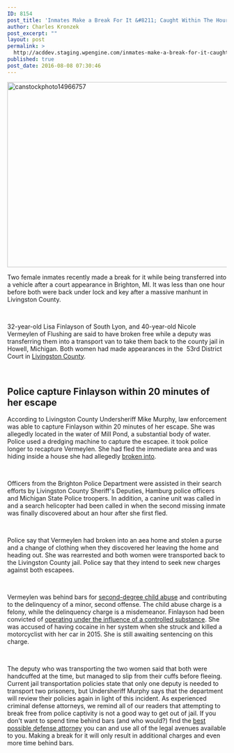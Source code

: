 ```yaml
---
ID: 8154
post_title: 'Inmates Make a Break For It &#8211; Caught Within The Hour'
author: Charles Kronzek
post_excerpt: ""
layout: post
permalink: >
  http://acddev.staging.wpengine.com/inmates-make-a-break-for-it-caught-within-the-hour.html
published: true
post_date: 2016-08-08 07:30:46
---
```

<span style="font-weight: 400;"><a href="http://acddev.staging.wpengine.com/wp-content/uploads/2016/08/canstockphoto14966757.jpg"><img class="alignnone size-large wp-image-8155" src="http://acddev.staging.wpengine.com/wp-content/uploads/2016/08/canstockphoto14966757-1024x678.jpg" alt="canstockphoto14966757" width="640" height="424" /></a></span>

<span style="font-weight: 400;"> Two female inmates recently made a break for it while being transferred into a vehicle after a court appearance in Brighton, MI. It was less than one hour before both were back under lock and key after a massive manhunt in Livingston County. </span>

&nbsp;

<span style="font-weight: 400;">32-year-old Lisa Finlayson of South Lyon, and 40-year-old Nicole Vermeylen of Flushing are said to have broken free while a deputy was transferring them into a transport van to take them back to the county jail in Howell, Michigan. Both women had made appearances in the  53rd District Court in </span><a href="http://acddev.staging.wpengine.com/livingston-county-criminal-defense-attorney-howell-brighton-michigan-criminal-lawyer.html" target="_blank"><span style="font-weight: 400;">Livingston County</span></a><span style="font-weight: 400;">.</span>

&nbsp;

<h2>Police capture Finlayson within 20 minutes of her escape</h2>

<span style="font-weight: 400;">According to Livingston County Undersheriff Mike Murphy, law enforcement was able to capture Finlayson within 20 minutes of her escape. She was allegedly located in the water of Mill Pond, a substantial body of water. Police used a dredging machine to capture the escapee. it took police longer to recapture Vermeylen. She had fled the immediate area and was hiding inside a house she had allegedly </span><a href="http://acddev.staging.wpengine.com/michigan-home-invasion-attorneys-criminal-defense-lawyers.html" target="_blank"><span style="font-weight: 400;">broken into</span></a><span style="font-weight: 400;">.</span>

&nbsp;

<span style="font-weight: 400;">Officers from the Brighton Police Department were assisted in their search efforts by Livingston County Sheriff's Deputies, Hamburg police officers and Michigan State Police troopers. In addition, a canine unit was called in and a search helicopter had been called in when the second missing inmate was finally discovered about an hour after she first fled.</span>

&nbsp;

<span style="font-weight: 400;">Police say that Vermeylen had broken into an aea home and stolen a purse and a change of clothing when they discovered her leaving the home and heading out. She was rearrested and both women were transported back to the Livingston County jail. Police say that they intend to seek new charges against both escapees.</span>

&nbsp;

<span style="font-weight: 400;">Vermeylen was behind bars for </span><a href="http://acddev.staging.wpengine.com/michigan-child-abuse-attorneys-abuse-neglect-defense-lawyers.html" target="_blank"><span style="font-weight: 400;">second-degree child abuse</span></a><span style="font-weight: 400;"> and contributing to the delinquency of a minor, second offense. The child abuse charge is a felony, while the delinquency charge is a misdemeanor. Finlayson had been convicted of </span><a href="http://www.windrunkdriving.com/operating-with-any-amount-of-schedule-1-controlled-substance-or-cocaine-causing-death-in-michigan.html" target="_blank"><span style="font-weight: 400;">operating under the influence of a controlled substance</span></a><span style="font-weight: 400;">. She was accused of having cocaine in her system when she struck and killed a motorcyclist with her car in 2015. She is still awaiting sentencing on this charge.</span>

&nbsp;

<span style="font-weight: 400;">The deputy who was transporting the two women said that both were handcuffed at the time, but managed to slip from their cuffs before fleeing. Current jail transportation policies state that only one deputy is needed to transport two prisoners, but Undersheriff Murphy says that the department will review their policies again in light of this incident.</span>
<span style="font-weight: 400;">As experienced criminal defense attorneys, we remind all of our readers that attempting to break free from police captivity is not a good way to get out of jail. If you don't want to spend time behind bars (and who would?) find the </span><a href="http://acddev.staging.wpengine.com/trial-attorneys.html" target="_blank"><span style="font-weight: 400;">best possible defense attorney</span></a><span style="font-weight: 400;"> you can and use all of the legal avenues available to you. Making a break for it will only result in additional charges and even more time behind bars.</span>